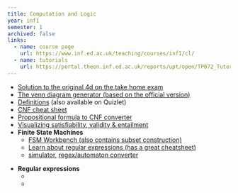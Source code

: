 ```yaml
---
title: Computation and Logic
year: inf1
semester: 1
archived: false
links:
  - name: course page
    url: https://www.inf.ed.ac.uk/teaching/courses/inf1/cl/
  - name: tutorials
    url: https://portal.theon.inf.ed.ac.uk/reports/upt/open/TP072_Tutorial_Groups/inf1-cl.shtml
---
```

<!--
-   **Likely exam topics**
    -   Venn diagrams, Karnaugh maps, truth table
    -   Conversion to CNF and Clausal form
    -   Resolution (see "[Understanding Resolution]", Dagmara’s notes)
    -   Explaining how you would use resolution to determine whether a
        claim is correct
    -   Arrow rule + a number of binary options
    -   Gentzen rules
    -   Counter example to an attempted Gentzen proof
    -   Definition of sound and complete
    -   NFA to DFA conversion
    -   Representing an FSM by a regular expression
    -   NOT refutation
-->
-   [Solution to the original 4d on the take home exam]
-   [The venn diagram generator (based on the official version)]
-   [Definitions] (also available on Quizlet)
-   [CNF cheat sheet]
-   [Propositional formula to CNF converter]
-   [Visualizing satisfiability, validity & entailment]
-   **Finite State Machines**
    -   [FSM Workbench (also contains subset construction)]
    -   [Learn about regular expressions (has a great cheatsheet)]
    -   [simulator], [regex/automaton converter]

  [Understanding Resolution]: https://www.inf.ed.ac.uk/teaching/courses/inf1/cl/notes/resolution/resolution.pdf
  [Solution to the original 4d on the take home exam]: https://www.inf.ed.ac.uk/teaching/courses/inf1/cl/tutorials/2016/solutiontakehome4d.pdf
  [The venn diagram generator (based on the official version)]: /resources/inf1-cl/venn
  [Definitions]: https://www.inf.ed.ac.uk/teaching/courses/inf1/cl/notes/ComputationandLogicDefinitions.pdf
  [CNF cheat sheet]: /inf1-cl/inf1-cl-cnf-cheat-sheet.png
  [Propositional formula to CNF converter]: http://logictools.org/
  [Visualizing satisfiability, validity & entailment]: http://blog.ezyang.com/2012/10/visualizing-satisfiability-validity-and-entailment/
  [FSM Workbench (also contains subset construction)]: http://homepages.inf.ed.ac.uk/s1020995/fsmworkbench/index.html
  - **Regular expressions**
    - [Learn about regular expressions (has a great cheatsheet)]: http://regexr.com/
    - [Learn Regex The Easy Way]: https://github.com/zeeshanu/learn-regex
  [simulator]: http://ivanzuzak.info/noam/webapps/fsm_simulator/
  [regex/automaton converter]: http://ivanzuzak.info/noam/webapps/fsm2regex/

